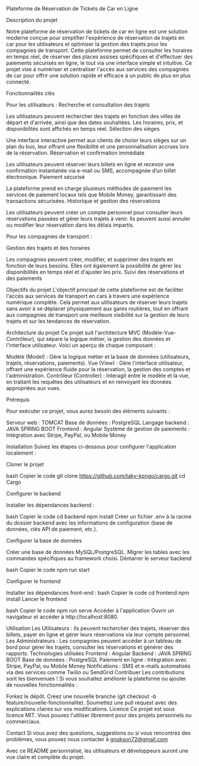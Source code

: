 Plateforme de Réservation de Tickets de Car en Ligne

Description du projet

Notre plateforme de réservation de tickets de car en ligne est une solution moderne conçue pour simplifier l'expérience
de réservation de trajets en car pour les utilisateurs et optimiser la gestion des trajets pour les compagnies de
transport. Cette plateforme permet de consulter les horaires en temps réel, de réserver des places assises spécifiques
et d'effectuer des paiements sécurisés en ligne, le tout via une interface simple et intuitive. Ce projet vise
à numériser et centraliser l'accès aux services des compagnies de car pour offrir une solution rapide et efficace
à un public de plus en plus connecté.

Fonctionnalités clés

Pour les utilisateurs :
Recherche et consultation des trajets

Les utilisateurs peuvent rechercher des trajets en fonction des villes de départ et d'arrivée, ainsi que des dates
souhaitées. Les horaires, prix, et disponibilités sont affichés en temps réel.
Sélection des sièges

Une interface interactive permet aux clients de choisir leurs sièges sur un plan du bus, leur offrant une flexibilité et
une personnalisation accrues lors de la réservation.
Réservation et confirmation immédiate

Les utilisateurs peuvent réserver leurs billets en ligne et recevoir une confirmation instantanée via e-mail ou SMS,
accompagnée d’un billet électronique.
Paiement sécurisé

La plateforme prend en charge plusieurs méthodes de paiement les services de paiement
locaux tels que Mobile Money, garantissant des transactions sécurisées.
Historique et gestion des réservations

Les utilisateurs peuvent créer un compte personnel pour consulter leurs réservations passées et gérer leurs trajets à
venir. Ils peuvent aussi annuler ou modifier leur réservation dans les délais impartis.

Pour les compagnies de transport :

Gestion des trajets et des horaires

Les compagnies peuvent créer, modifier, et supprimer des trajets en fonction de leurs besoins. Elles ont également la
possibilité de gérer les disponibilités en temps réel et d'ajuster les prix.
Suivi des réservations et des paiements


Objectifs du projet
L'objectif principal de cette plateforme est de faciliter l'accès aux services de transport en cars à travers une
expérience numérique complète. Cela permet aux utilisateurs de réserver leurs trajets sans avoir à se déplacer
physiquement aux gares routières, tout en offrant aux compagnies de transport une meilleure visibilité sur la
gestion de leurs trajets et sur les tendances de réservation.

Architecture du projet
Ce projet suit l'architecture MVC (Modèle-Vue-Contrôleur), qui sépare la logique métier, la gestion des données et
l'interface utilisateur. Voici un aperçu de chaque composant :

Modèle (Model) : Gère la logique métier et la base de données (utilisateurs, trajets, réservations, paiements).
Vue (View) : Gère l'interface utilisateur, offrant une expérience fluide pour la réservation, la gestion des comptes et
l'administration.
Contrôleur (Controller) : Interagit entre le modèle et la vue, en traitant les requêtes des utilisateurs et en renvoyant
les données appropriées aux vues.

Prérequis

Pour exécuter ce projet, vous aurez besoin des éléments suivants :

Serveur web : TOMCAT
Base de données : PostgreSQL
Langage backend : JAVA SPRING BOOT
Frontend : Angular
Système de gestion de paiements : Intégration avec Stripe, PayPal, ou Mobile Money

Installation
Suivez les étapes ci-dessous pour configurer l'application localement :

Cloner le projet

bash
Copier le code
git clone https://github.com/taky-kongo/cargo.git
cd Cargo

Configurer le backend

Installer les dépendances backend :

bash
Copier le code
cd backend
npm install
Créer un fichier .env à la racine du dossier backend avec les informations de configuration (base de données, clés API
de paiement, etc.).

Configurer la base de données

Créer une base de données MySQL/PostgreSQL.
Migrer les tables avec les commandes spécifiques au framework choisi.
Démarrer le serveur backend

bash
Copier le code
npm run start

Configurer le frontend

Installer les dépendances front-end :
bash
Copier le code
cd frontend
npm install
Lancer le frontend

bash
Copier le code
npm run serve
Accéder à l'application
Ouvrir un navigateur et accéder à http://localhost:8080.

Utilisation
Les Utilisateurs : Ils peuvent rechercher des trajets, réserver des billets, payer en ligne et gérer leurs réservations via leur compte personnel.
Les Administrateurs : Les compagnies peuvent accéder à un tableau de bord pour gérer les trajets, consulter les réservations et générer des rapports.
Technologies utilisées
Frontend : Angular
Backend : JAVA SPRING BOOT
Base de données : PostgreSQL
Paiement en ligne : Intégration avec Stripe, PayPal, ou Mobile Money
Notifications : SMS et e-mails automatisés via des services comme Twilio ou SendGrid
Contribuer
Les contributions sont les bienvenues ! Si vous souhaitez améliorer la plateforme ou ajouter de nouvelles
fonctionnalités :

Forkez le dépôt.
Créez une nouvelle branche (git checkout -b feature/nouvelle-fonctionnalite).
Soumettez une pull request avec des explications claires sur vos modifications.
Licence
Ce projet est sous licence MIT. Vous pouvez l'utiliser librement pour des projets personnels ou commerciaux.

Contact
Si vous avez des questions, suggestions ou si vous rencontrez des problèmes, vous pouvez nous contacter à
gnokson72@gmail.com

Avec ce README personnalisé, les utilisateurs et développeurs auront une vue claire et complète du projet.